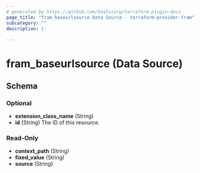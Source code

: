 ```yaml
---
# generated by https://github.com/hashicorp/terraform-plugin-docs
page_title: "fram_baseurlsource Data Source - terraform-provider-fram"
subcategory: ""
description: |-
  
---
```


# fram_baseurlsource (Data Source)





<!-- schema generated by tfplugindocs -->
## Schema

### Optional

- **extension_class_name** (String)
- **id** (String) The ID of this resource.

### Read-Only

- **context_path** (String)
- **fixed_value** (String)
- **source** (String)


